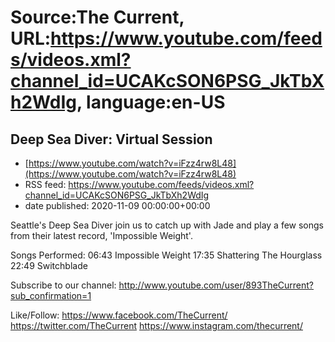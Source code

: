 # Source:The Current, URL:https://www.youtube.com/feeds/videos.xml?channel_id=UCAKcSON6PSG_JkTbXh2WdIg, language:en-US

## Deep Sea Diver: Virtual Session
 - [https://www.youtube.com/watch?v=iFzz4rw8L48](https://www.youtube.com/watch?v=iFzz4rw8L48)
 - RSS feed: https://www.youtube.com/feeds/videos.xml?channel_id=UCAKcSON6PSG_JkTbXh2WdIg
 - date published: 2020-11-09 00:00:00+00:00

Seattle's Deep Sea Diver join us to catch up with Jade and play a few songs from their latest record, 'Impossible Weight'.

Songs Performed: 
06:43 Impossible Weight
17:35 Shattering The Hourglass
22:49 Switchblade

Subscribe to our channel:
http://www.youtube.com/user/893TheCurrent?sub_confirmation=1

Like/Follow:
https://www.facebook.com/TheCurrent/
https://twitter.com/TheCurrent
https://www.instagram.com/thecurrent/

